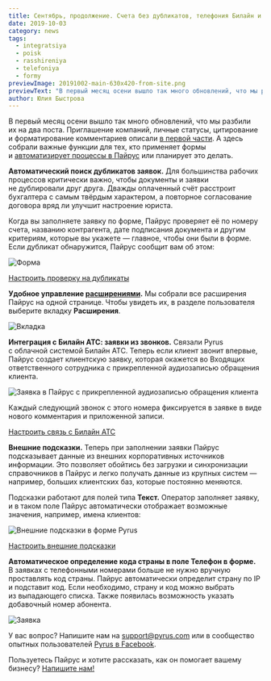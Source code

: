 ```yaml
---
title: Сентябрь, продолжение. Счета без дубликатов, телефония Билайн и другие обновления
date: 2019-10-03
category: news
tags:
  - integratsiya
  - poisk
  - rasshireniya
  - telefoniya
  - formy
previewImage: 20191002-main-630x420-from-site.png
previewText: "В первый месяц осени вышло так много обновлений, что мы разбили их на два поста. Приглашение компаний, личные статусы, цитирование и форматирование комментариев описали в первой части. А здесь собрали важные функции для тех, кто применяет формы и автоматизирует процессы в Пайрус или планирует это делать."
author: Юлия Быстрова
---
```

В первый месяц осени вышло так много обновлений, что мы разбили их на два поста. Приглашение компаний, личные статусы, цитирование и форматирование комментариев описали [в первой части](/ru/blog/priglashenie-kompanij-v-pajrus-lichnye-statusy-i-vebinar-dlya-novyh-polzovatelej). А здесь собрали важные функции для тех, кто применяет формы и [автоматизирует процессы в Пайрус](https://pyrus.com/ru/workflows) или планирует это делать.

**Автоматический поиск дубликатов заявок.** Для большинства рабочих процессов критически важно, чтобы документы и заявки не дублировали друг друга. Дважды оплаченный счёт расстроит бухгалтера с самым твёрдым характером, а повторное согласование договора вряд ли улучшит настроение юриста.

Когда вы заполняете заявку по форме, Пайрус проверяет её по номеру счета, названию контрагента, дате подписания документа и другим критериям, которые вы укажете — главное, чтобы они были в форме. Если дубликат обнаружится, Пайрус сообщит вам об этом:

![Форма ](dubl_1.webp)

[Настроить проверку на дубликаты](https://pyrus.com/ru/help/integrations/proverka-na-dublikaty)

**Удобное управление [расширениями](https://pyrus.com/ru/integration).** Мы собрали все расширения Пайрус на одной странице. Чтобы увидеть их, в разделе пользователя выберите вкладку **Расширения**.

![Вкладка ](integrations_2.webp)

**Интеграция с Билайн АТС: заявки из звонков.** Связали Pyrus с облачной системой Билайн АТС. Теперь если клиент звонит впервые, Пайрус создает клиентскую заявку, которая окажется во Входящих ответственного сотрудника с прикрепленной аудиозаписью обращения клиента.

![Заявка в Пайрус с прикрепленной аудиозаписью обращения клиента](bee_3.webp)

Каждый следующий звонок с этого номера фиксируется в заявке в виде нового комментария и приложенной записи.

[Настроить связь с Билайн АТС](https://pyrus.com/ru/help/integrations/beeline)

**Внешние подсказки.** Теперь при заполнении заявки Пайрус подсказывает данные из внешних корпоративных источников информации. Это позволяет обойтись без загрузки и синхронизации справочников в Пайрус и легко получать данные из крупных систем — например, больших клиентских баз, которые постоянно меняются.

Подсказки работают для полей типа **Текст.** Оператор заполняет заявку, и в таком поле Пайрус автоматически отображает возможные значения, например, имена клиентов:

![Внешние подсказки в форме Pyrus](text-4.webp)

[Настроить внешние подсказки](https://pyrus.com/ru/help/workflow/field-types#tekst)

**Автоматическое определение кода страны в поле Телефон в форме.** В заявках с телефонными номерами больше не нужно вручную проставлять код страны. Пайрус автоматически определит страну по IP и подставит код. Если необходимо, страну и код можно выбрать из выпадающего списка. Также появилась возможность указать добавочный номер абонента.

![Заявка ](tele-1.webp)

У вас вопрос? Напишите нам на [support@pyrus.com](mailto:support@pyrus.com) или в сообщество опытных пользователей [Pyrus в Facebook](https://www.facebook.com/groups/pyruspro/).

Пользуетесь Пайрус и хотите рассказать, как он помогает вашему бизнесу? [Напишите нам!](https://pyrus.com/ru/contact-us)